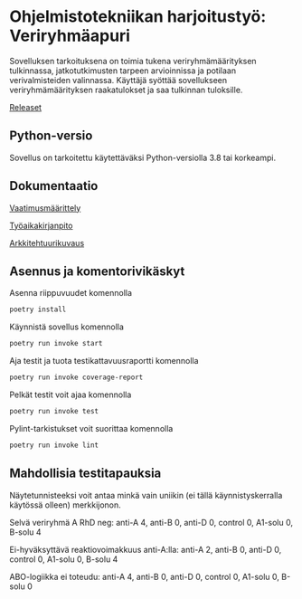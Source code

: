 # Ohjelmistotekniikan harjoitustyö: Veriryhmäapuri

Sovelluksen tarkoituksena on toimia tukena veriryhmämäärityksen tulkinnassa, jatkotutkimusten tarpeen arvioinnissa ja potilaan verivalmisteiden valinnassa. Käyttäjä syöttää sovellukseen veriryhmämäärityksen raakatulokset ja saa tulkinnan tuloksille.

[Releaset](https://github.com/sari-bee/ot-harjoitustyo/releases)

## Python-versio

Sovellus on tarkoitettu käytettäväksi Python-versiolla 3.8 tai korkeampi.

## Dokumentaatio

[Vaatimusmäärittely](https://github.com/sari-bee/ot-harjoitustyo/blob/master/dokumentaatio/vaatimusmaarittely.md)

[Työaikakirjanpito](https://github.com/sari-bee/ot-harjoitustyo/blob/master/dokumentaatio/tuntikirjanpito.md)

[Arkkitehtuurikuvaus](https://github.com/sari-bee/ot-harjoitustyo/blob/master/dokumentaatio/arkkitehtuuri.md)

## Asennus ja komentorivikäskyt

Asenna riippuvuudet komennolla

```bash
poetry install
```

Käynnistä sovellus komennolla

```bash
poetry run invoke start
```

Aja testit ja tuota testikattavuusraportti komennolla

```bash
poetry run invoke coverage-report
```

Pelkät testit voit ajaa komennolla

```bash
poetry run invoke test
```

Pylint-tarkistukset voit suorittaa komennolla
```bash
poetry run invoke lint
```

## Mahdollisia testitapauksia

Näytetunnisteeksi voit antaa minkä vain uniikin (ei tällä käynnistyskerralla käytössä olleen) merkkijonon.

Selvä veriryhmä A RhD neg: anti-A 4, anti-B 0, anti-D 0, control 0, A1-solu 0, B-solu 4

Ei-hyväksyttävä reaktiovoimakkuus anti-A:lla: anti-A 2, anti-B 0, anti-D 0, control 0, A1-solu 0, B-solu 4

ABO-logiikka ei toteudu: anti-A 4, anti-B 0, anti-D 0, control 0, A1-solu 0, B-solu 0
